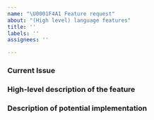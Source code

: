 ```yaml
---
name: "\U0001F4A1 Feature request"
about: "(High level) language features"
title: ''
labels: ''
assignees: ''

---
```


### Current Issue

### High-level description of the feature

### Description of potential implementation
